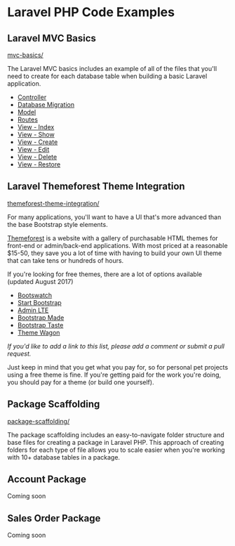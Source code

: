 # Laravel PHP Code Examples

## Laravel MVC Basics

[mvc-basics/](mvc-basics/)

The Laravel MVC basics includes an example of all of the files that you'll need to create for each database table when building a basic Laravel application.

* [Controller](mvc-basics/app/Http/Controllers/SalesCustomerController.php)
* [Database Migration](mvc-basics/database/2017_08_20_000001_create_sales_customer_controller.php)
* [Model](mvc-basics/app/SalesCustomer.php)
* [Routes](mvc-basics/routes/web.php)
* [View - Index](mvc-basics/resources/views/admin/sales/customer/index.blade.php)
* [View - Show](mvc-basics/resources/views/admin/sales/customer/show.blade.php)
* [View - Create](mvc-basics/resources/views/admin/sales/customer/create.blade.php)
* [View - Edit](mvc-basics/resources/views/admin/sales/customer/edit.blade.php)
* [View - Delete](mvc-basics/resources/views/admin/sales/customer/delete.blade.php)
* [View - Restore](mvc-basics/resources/views/admin/sales/customer/restore.blade.php)

## Laravel Themeforest Theme Integration

[themeforest-theme-integration/](themeforest-theme-integration/)

For many applications, you'll want to have a UI that's more advanced than the base Bootstrap style elements. 

[Themeforest](https://themeforest.net/category/site-templates/admin-templates) is a website with a gallery of purchasable HTML themes for front-end or admin/back-end applications. With most priced at a reasonable $15-50, they save you a lot of time with having to build your own UI theme that can take tens or hundreds of hours.

If you're looking for free themes, there are a lot of options available (updated August 2017)
* [Bootswatch](https://bootswatch.com/)
* [Start Bootstrap](https://startbootstrap.com/template-categories/all/)
* [Admin LTE](https://adminlte.io/)
* [Bootstrap Made](https://bootstrapmade.com/)
* [Bootstrap Taste](https://bootstraptaste.com/)
* [Theme Wagon](https://themewagon.com/theme_tag/free/)

_If you'd like to add a link to this list, please add a comment or submit a pull request._

Just keep in mind that you get what you pay for, so for personal pet projects using a free theme is fine. If you're getting paid for the work you're doing, you should pay for a theme (or build one yourself).

## Package Scaffolding

[package-scaffolding/](package-scaffolding/)

The package scaffolding includes an easy-to-navigate folder structure and base files for creating a package in Laravel PHP. This approach of creating folders for each type of file allows you to scale easier when you're working with 10+ database tables in a package.

## Account Package

Coming soon

## Sales Order Package

Coming soon
